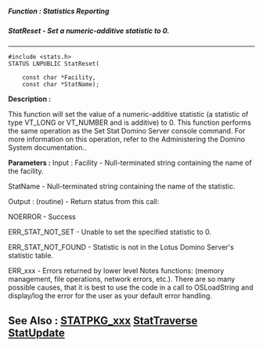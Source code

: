 ##### Function : Statistics Reporting
##### StatReset - Set a numeric-additive statistic to 0.
---
```
#include <stats.h>
STATUS LNPUBLIC StatReset(

	const char *Facility,
	const char *StatName);
```
**Description :**

This function will set the value of a numeric-additive statistic (a statistic 
of type VT_LONG or VT_NUMBER and is additive) to 0.  This function performs the 
same operation as the Set Stat Domino Server console command.  For more 
information on this operation, refer to the Administering the Domino System 
documentation..

**Parameters :**
Input :
Facility  -  Null-terminated string containing the name of the facility.

StatName  -  Null-terminated string containing the name of the statistic.

Output :
(routine)  -  Return status from this call:

NOERROR - Success

ERR_STAT_NOT_SET - Unable to set the specified statistic to 0.

ERR_STAT_NOT_FOUND - Statistic is not in the Lotus Domino Server's statistic table.

ERR_xxx - Errors returned by lower level Notes functions: (memory management, file operations, network errors, etc.).  There are so many possible causes, that it is best to use the code in a call to OSLoadString and display/log the error for the user as your default error handling.



**See Also :**
[STATPKG_xxx](/domino-c-api-docs/reference/Symb/STATPKG_xxx)
[StatTraverse](/domino-c-api-docs/reference/Func/StatTraverse)
[StatUpdate](/domino-c-api-docs/reference/Func/StatUpdate)
---

